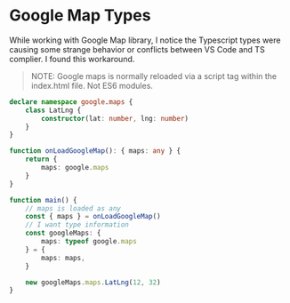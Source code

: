 # Google Map Types
While working with Google Map library, I notice the Typescript types were causing some strange behavior or conflicts between VS Code and TS complier. I found this workaround.

> NOTE: Google maps is normally reloaded via a script tag within the index.html file. Not ES6 modules.

```ts
declare namespace google.maps {
    class LatLng {
        constructor(lat: number, lng: number)
    }
}

function onLoadGoogleMap(): { maps: any } {
    return {
        maps: google.maps
    }
}

function main() {
    // maps is loaded as any
    const { maps } = onLoadGoogleMap()
    // I want type information
    const googleMaps: {
        maps: typeof google.maps
    } = {
        maps: maps,
    }

    new googleMaps.maps.LatLng(12, 32)
}
```
